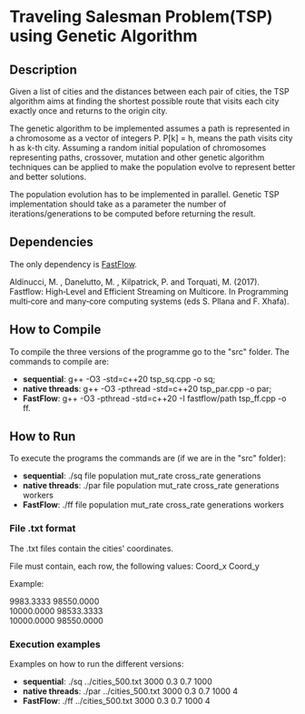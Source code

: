 # Traveling Salesman Problem(TSP) using Genetic Algorithm

## Description
Given a list of cities and the distances between each pair of cities, the TSP algorithm aims at finding the shortest possible route that visits each city exactly once and returns to the origin city. 

The genetic algorithm to be implemented assumes a path is represented in a chromosome as a vector of integers P. P[k] = h, means the path visits city h as k-th city. Assuming a random initial population of chromosomes representing paths, crossover, mutation and other genetic algorithm techniques can be applied to make the population evolve to represent better and better solutions. 

The population evolution has to be implemented in parallel. Genetic TSP implementation should take as a parameter the number of iterations/generations to be computed before returning the result.

## Dependencies
The only dependency is [FastFlow](https://github.com/fastflow/fastflow).

Aldinucci, M. , Danelutto, M. , Kilpatrick, P. and Torquati, M. (2017). Fastflow: High‐Level and Efficient Streaming on Multicore. In Programming multi‐core and many‐core computing systems (eds S. Pllana and F. Xhafa).

## How to Compile 
To compile the three versions of the programme go to the "src" folder.
The commands to compile are:
- **sequential**: g++ -O3 -std=c++20 tsp\_sq.cpp -o sq;
- **native threads**: g++ -O3 -pthread -std=c++20 tsp\_par.cpp -o par;
- **FastFlow**: g++ -O3 -pthread -std=c++20 -I fastflow/path tsp\_ff.cpp -o ff.

## How to Run
To execute the programs the commands are (if we are in the "src" folder):
- **sequential**: ./sq file population mut_rate cross_rate generations
- **native threads**: ./par file population mut_rate cross_rate generations workers
- **FastFlow**: ./ff file population mut_rate cross_rate generations workers

### File .txt format
The .txt files contain the cities' coordinates.

File must contain, each row, the following values:
Coord_x Coord_y

Example:

9983.3333 98550.0000 <br />
10000.0000 98533.3333 <br />
10000.0000 98550.0000 <br />


### Execution examples
Examples on how to run the different versions:
- **sequential**: ./sq ../cities_500.txt 3000 0.3 0.7 1000
- **native threads**: ./par ../cities_500.txt 3000 0.3 0.7 1000 4
- **FastFlow**: ./ff ../cities_500.txt 3000 0.3 0.7 1000 4

